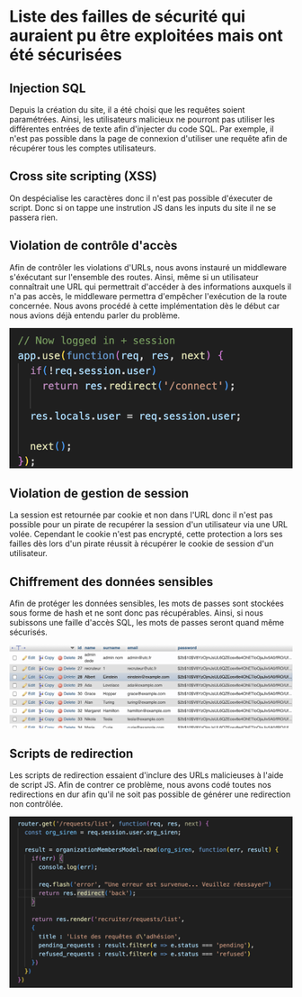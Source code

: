 # Liste des failles de sécurité qui auraient pu être exploitées mais ont été sécurisées

## Injection SQL

Depuis la création du site, il a été choisi que les requêtes soient paramétrées. Ainsi, les utilisateurs malicieux ne pourront pas utiliser les différentes entrées de texte afin d'injecter du code SQL. Par exemple, il n'est pas possible dans la page de connexion d'utiliser une requête afin de récupérer tous les comptes utilisateurs.

## Cross site scripting (XSS)

On despécialise les caractères donc il n'est pas possible d'éxecuter de script. Donc si on tappe une instrution JS dans les inputs du site il ne se passera rien.

## Violation de contrôle d'accès

Afin de contrôler les violations d'URLs, nous avons instauré un middleware s'éxécutant sur l'ensemble des routes. Ainsi, même si un utilisateur connaîtrait une URL qui permettrait d'accéder à des informations auxquels il n'a pas accès, le middleware permettra d'empêcher l'exécution de la route concernée. Nous avons procédé à cette implémentation dès le début car nous avions déjà entendu parler du problème.

![](images/middleware.png)

## Violation de gestion de session

La session est retournée par cookie et non dans l'URL donc il n'est pas possible pour un pirate de recupérer la session d'un utilisateur via une URL volée. Cependant le cookie n'est pas encrypté, cette protection a lors ses failles dès lors d'un pirate réussit à récupérer le cookie de session d'un utilisateur.

## Chiffrement des données sensibles

Afin de protéger les données sensibles, les mots de passes sont stockées sous forme de hash et ne sont donc pas récupérables. Ainsi, si nous subissons une faille d'accès SQL, les mots de passes seront quand même sécurisés.

![](images/hash.png)

## Scripts de redirection

Les scripts de redirection essaient d'inclure des URLs malicieuses à l'aide de script JS. Afin de contrer ce problème, nous avons codé toutes nos redirections en dur afin qu'il ne soit pas possible de générer une redirection non contrôlée.

![](images/redirection.png)